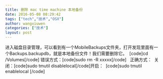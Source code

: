 ```yaml
---
title: 删除 mac time machine 本地备份
date: 2016-05-08 08:29:42
tags: ["tech","技术","OSX"]
author: wangxiuwen
categories: ["技术"]
layout: post
---
```


进入磁盘目录管理，可以看到有一个MobileBackups文件夹，打开发现里面有一个Backups.backupdb，就是本地备份文件！我们需要删除它。
 [code]cd /Volumes[/code]
错误方式：[code]sudo rm -R xxxxx[/code]
 
正确方式：
 关闭：[code]sudo tmutil disablelocal[/code]开启：
 [code]sudo tmutil enablelocal [/code]